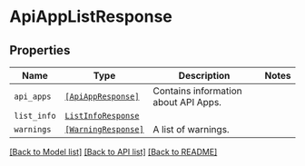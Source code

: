# ApiAppListResponse



## Properties

| Name | Type | Description | Notes |
| ---- | ---- | ----------- | ----- |
| `api_apps` | [```[ApiAppResponse]```](ApiAppResponse.md) |  Contains information about API Apps.  |  |
| `list_info` | [```ListInfoResponse```](ListInfoResponse.md) |    |  |
| `warnings` | [```[WarningResponse]```](WarningResponse.md) |  A list of warnings.  |  |


[[Back to Model list]](../README.md#documentation-for-models) [[Back to API list]](../README.md#documentation-for-api-endpoints) [[Back to README]](../README.md)


